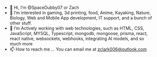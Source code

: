 - 👋 Hi, I’m @SpaceDubby07 or Zach
- 👀 I’m interested in gaming, 3d printing, food, Anime, Kayaking, Nature, Biology, Web and Mobile App development, IT support, and a bunch of other stuff.
- 🌱 I’m Actively working with web technologies, such as HTML, CSS, JavaScript, MYSQL, Typescript, mongodb, mongoose, prisma, react, react native, websockets, webhooks, integrating AI models, and so much more
- 📫 How to reach me ... You can email me at zclark006@outlook.com

<!---
SpaceDubby07/SpaceDubby07 is a ✨ special ✨ repository because its `README.md` (this file) appears on your GitHub profile.
You can click the Preview link to take a look at your changes.
--->
